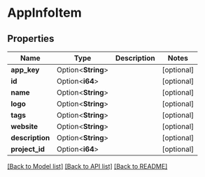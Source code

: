 # AppInfoItem

## Properties

Name | Type | Description | Notes
------------ | ------------- | ------------- | -------------
**app_key** | Option<**String**> |  | [optional]
**id** | Option<**i64**> |  | [optional]
**name** | Option<**String**> |  | [optional]
**logo** | Option<**String**> |  | [optional]
**tags** | Option<**String**> |  | [optional]
**website** | Option<**String**> |  | [optional]
**description** | Option<**String**> |  | [optional]
**project_id** | Option<**i64**> |  | [optional]

[[Back to Model list]](../README.md#documentation-for-models) [[Back to API list]](../README.md#documentation-for-api-endpoints) [[Back to README]](../README.md)


